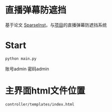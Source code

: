 # 直播弹幕防遮挡
基于论文
[SparseInst](https://openaccess.thecvf.com/content/CVPR2022/papers/Cheng_Sparse_Instance_Activation_for_Real-Time_Instance_Segmentation_CVPR_2022_paper.pdf)，与[项目](https://github.com/Kr1s77/flask-video-streaming-recorder)的直播弹幕防遮挡系统

# Start
```py
python main.py
```
账号admin
密码admin
# 主界面html文件位置
`controller/templates/index.html`

